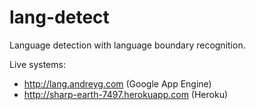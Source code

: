 lang-detect
===========

Language detection with language boundary recognition.

Live systems:

* http://lang.andreyg.com (Google App Engine)
* http://sharp-earth-7497.herokuapp.com (Heroku)
